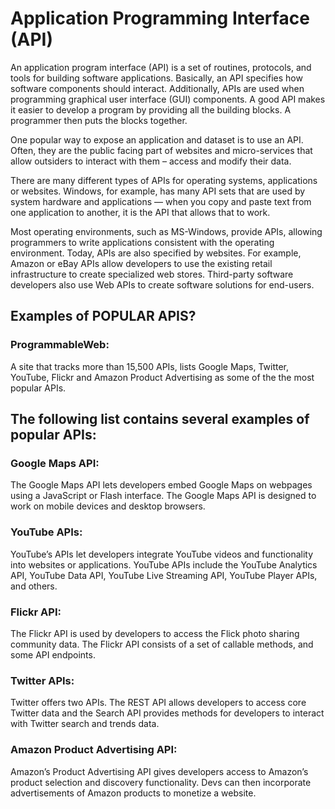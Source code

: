# Application Programming Interface (API)

An application program interface (API) is a set of routines, protocols, and tools for building software applications. Basically, an API specifies how software components should interact. Additionally, APIs are used when programming graphical user interface (GUI) components. A good API makes it easier to develop a program by providing all the building blocks. A programmer then puts the blocks together.

One popular way to expose an application and dataset is to use an API. Often, they are the public facing part of websites and micro-services that allow outsiders to interact with them – access and modify their data.

There are many different types of APIs for operating systems, applications or websites. Windows, for example, has many API sets that are used by system hardware and applications — when you copy and paste text from one application to another, it is the API that allows that to work.

Most operating environments, such as MS-Windows, provide APIs, allowing programmers to write applications consistent with the operating environment. Today, APIs are also specified by websites. For example, Amazon or eBay APIs allow developers to use the existing retail infrastructure to create specialized web stores. Third-party software developers also use Web APIs to create software solutions for end-users.

## Examples of POPULAR APIS?

  ### ProgrammableWeb:
  
  A site that tracks more than 15,500 APIs, lists Google Maps, Twitter, YouTube, Flickr and Amazon Product Advertising as some of the the most popular APIs. 
  
  ## The following list contains several examples of popular APIs:

  ### Google Maps API:
  
  The Google Maps API lets developers embed Google Maps on webpages using a JavaScript or Flash interface. The Google Maps API is designed to work on mobile devices and desktop browsers.

   ### YouTube APIs:
   
   YouTube’s APIs let developers integrate YouTube videos and functionality into websites or applications. YouTube APIs include the YouTube Analytics API, YouTube Data API, YouTube Live Streaming API, YouTube Player APIs, and others.

  ### Flickr API:
   
   The Flickr API is used by developers to access the Flick photo sharing community data. The Flickr API consists of a set of callable methods, and some API endpoints.
   
  ### Twitter APIs:
  
  Twitter offers two APIs. The REST API allows developers to access core Twitter data and the Search API provides methods for developers to interact with Twitter search and trends data.

   ### Amazon Product Advertising API:
   
   Amazon’s Product Advertising API gives developers access to Amazon’s product selection and discovery functionality. Devs can then incorporate advertisements of  Amazon products to monetize a website.